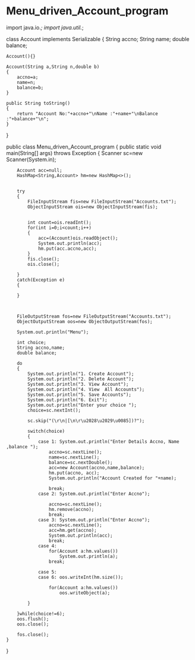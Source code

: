 # Menu_driven_Account_program

import java.io.*;
import java.util.*;

class Account implements Serializable
{
    String accno;
    String name;
    double balance;

    Account(){}

    Account(String a,String n,double b)
    {
        accno=a;
        name=n;
        balance=b;
    }

    public String toString()
    {
        return "Account No:"+accno+"\nName :"+name+"\nBalance :"+balance+"\n";
    }
}

public class Menu_driven_Account_program
{
    public static void main(String[] args) throws Exception
    {
        Scanner sc=new Scanner(System.in);

        Account acc=null;
        HashMap<String,Account> hm=new HashMap<>();


        try
        {
            FileInputStream fis=new FileInputStream("Accounts.txt");
            ObjectInputStream ois=new ObjectInputStream(fis);


            int count=ois.readInt();
            for(int i=0;i<count;i++)
            {
                acc=(Account)ois.readObject();
                System.out.println(acc);
                hm.put(acc.accno,acc);
            }
            fis.close();
            ois.close();

        }
        catch(Exception e)
        {

        }



        FileOutputStream fos=new FileOutputStream("Accounts.txt");
        ObjectOutputStream oos=new ObjectOutputStream(fos);

        System.out.println("Menu");

        int choice;
        String accno,name;
        double balance;

        do
        {
            System.out.println("1. Create Account");
            System.out.println("2. Delete Account");
            System.out.println("3. View Account");
            System.out.println("4. View  All Accounts");
            System.out.println("5. Save Accounts");
            System.out.println("6. Exit");
            System.out.println("Enter your choice ");
            choice=sc.nextInt();

            sc.skip("(\r\n|[\n\r\u2028\u2029\u0085])?");

            switch(choice)
            {
                case 1: System.out.println("Enter Details Accno, Name ,balance ");
                    accno=sc.nextLine();
                    name=sc.nextLine();
                    balance=sc.nextDouble();
                    acc=new Account(accno,name,balance);
                    hm.put(accno, acc);
                    System.out.println("Account Created for "+name);

                    break;
                case 2: System.out.println("Enter Accno");

                    accno=sc.nextLine();
                    hm.remove(accno);
                    break;
                case 3: System.out.println("Enter Accno");
                    accno=sc.nextLine();
                    acc=hm.get(accno);
                    System.out.println(acc);
                    break;
                case 4:
                    for(Account a:hm.values())
                        System.out.println(a);
                    break;

                case 5:
                case 6: oos.writeInt(hm.size());

                    for(Account a:hm.values())
                        oos.writeObject(a);

            }

        }while(choice!=6);
        oos.flush();
        oos.close();

        fos.close();
    }
}




